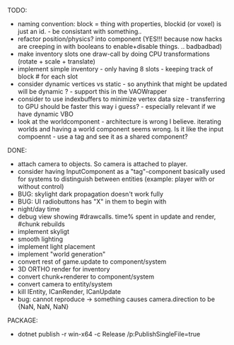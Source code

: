 ﻿TODO:

* naming convention: block = thing with properties, blockid (or voxel) is just an id. - be consistant with something..
* refactor position/physics? into component (YES!!! because now hacks are creeping in with booleans to enable+disable things. .. badbadbad)
* make inventory slots one draw-call by doing CPU transformations (rotate + scale + translate)
* implement simple inventory - only having 8 slots - keeping track of block # for each slot
* consider dynamic vertices vs static - so anythink that might be updated will be dynamic ? - support this in the VAOWrapper
* consider to use indexbuffers to minimize vertex data size - transferring to GPU should be faster this way i guess? - especially relevant if we have dynamic VBO
* look at the worldcomponent - architecture is wrong I believe. iterating worlds and having a world component seems wrong. Is it like the input compoennt - use a tag and see it as a shared component? 

DONE:

* attach camera to objects. So camera is attached to player.
* consider having InputComponent as a "tag"-component basically used for systems to distinguish between entities (example: player with or without control)
* BUG: skylight dark propagation doesn't work fully
* BUG: UI radiobuttons has "X" in them to begin with
* night/day time
* debug view showing #drawcalls. time% spent in update and render, #chunk rebuilds
* implement skyligt 
* smooth lighting
* implement light placement
* implement "world generation"
* convert rest of game.update to component/system
* 3D ORTHO render for inventory
* convert chunk+renderer to component/system
* convert camera to entity/system
* kill IEntity, ICanRender, ICanUpdate
* bug: cannot reproduce -> something causes camera.direction to be {NaN, NaN, NaN}

PACKAGE:
* dotnet publish -r win-x64 -c Release /p:PublishSingleFile=true
